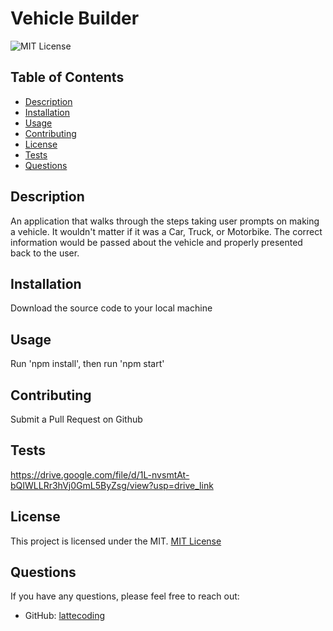 # Vehicle Builder

![MIT License](https://img.shields.io/badge/License-MIT-yellow.svg)

## Table of Contents
- [Description](#description)
- [Installation](#installation)
- [Usage](#usage)
- [Contributing](#contributing)
- [License](#license)
- [Tests](#tests)
- [Questions](#questions)

## Description
An application that walks through the steps taking user prompts on making a vehicle. It wouldn't matter if it was a Car, Truck, or Motorbike. The correct information would be passed about the vehicle and properly presented back to the user.

## Installation
Download the source code to your local machine

## Usage
Run 'npm install', then run 'npm start'

## Contributing
Submit a Pull Request on Github

## Tests
https://drive.google.com/file/d/1L-nvsmtAt-bQIWLLRr3hVj0GmL5ByZsg/view?usp=drive_link

## License

This project is licensed under the MIT.
[MIT License](https://opensource.org/licenses/MIT)

## Questions
If you have any questions, please feel free to reach out:

- GitHub: [lattecoding](https://github.com/lattecoding)
